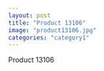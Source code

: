```yaml
---
layout: post
title: "Product 13106"
image: "product13106.jpg"
categories: "category1"
---
```

Product 13106
